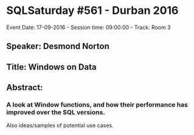 # SQLSaturday #561 - Durban 2016
Event Date: 17-09-2016 - Session time: 09:00:00 - Track: Room 3
## Speaker: Desmond Norton
## Title: Windows on Data
## Abstract:
### A look at Window functions, and how their performance has improved over the SQL versions.
Also ideas/samples of potential use cases.
